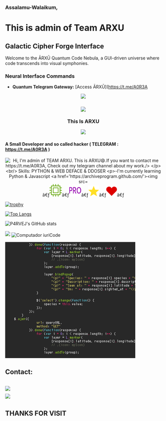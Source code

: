 ### Assalamu-Walaikum,
# This is admin of Team ARXU

## Galactic Cipher Forge Interface
Welcome to the ĀRXŪ Quantum Code Nebula, a GUI-driven universe where code transcends into visual symphonies.

### Neural Interface Commands
- **Quantum Telegram Gateway:** [Access ĀRXŪ](https://t.me/A0R3A
<p align="center"><img src="https://img.shields.io/badge/This%20Is Team ARXU-From Bangladesh-green?colorA=%23ff0000&colorB=%23017e40&style=flat-square">

<h3 align="center">

<img src="https://emoji.discord.st/emojis/768b108d-274f-4f44-a634-8477b16efce7.gif" width="25">

&nbsp; This Is ARXU &nbsp;

<img src="https://emoji.discord.st/emojis/768b108d-274f-4f44-a634-8477b16efce7.gif" width="25">

#### A Small Developer and so called hacker ( TELEGRAM : https://t.me/A0R3A )

<p align="center">
  <img src="https://github.com/matyo91/matyo91/raw/main/assets/github.gif" alt="Hi, I'm admin of TEAM ARXU. This is ARXU😄.If you want to contact me https://t.me/A0R3A, Check out my telegram channel about my work./>
</p>
<br/>
Skills: PYTHON & WEB DEFACE & DDOSER

-I'm currently learning Python & Javascript 
<a href='https://archiveprogram.github.com/'><img src='https://raw.githubusercontent.com/acervenky/animated-github-badges/master/assets/acbadge.gif' width='40' height='40'></a>â€ƒ<a href='https://docs.github.com/en/developers'><img src='https://raw.githubusercontent.com/acervenky/animated-github-badges/master/assets/devbadge.gif' width='40' height='40'></a>â€ƒ<a href='https://github.com/pricing'><img src='https://raw.githubusercontent.com/acervenky/animated-github-badges/master/assets/pro.gif' width='40' height='40'></a>â€ƒ<a href='https://stars.github.com/'><img src='https://raw.githubusercontent.com/acervenky/animated-github-badges/master/assets/starbadge.gif' width='35' height='35'></a>â€ƒ<a href='https://docs.github.com/en/github/supporting-the-open-source-community-with-github-sponsors'><img src='https://raw.githubusercontent.com/acervenky/animated-github-badges/master/assets/sponsorbadge.gif' width='35' height='35'></a>â€ƒ

[![trophy](https://github-profile-trophy.vercel.app/?username=Arxuishere )](https://github.com/ryo-ma/github-profile-trophy)

[![Top Langs](https://github-readme-stats.vercel.app/api/top-langs/?username=Arxuishere )](https://github.com/anuraghazra/github-readme-stats)

![P4RVEJ's GitHub stats](https://github-readme-stats.vercel.app/api?username=Arxuishere&show_icons=true&theme=chartreuse-dark)  


<img align="center" src="https://github-readme-stats.anuraghazra1.vercel.app/api/top-langs/?username=Arxuishere&layout=compact&theme=chartreuse-dark" />


<img src="https://i.pinimg.com/originals/77/ca/a3/77caa32884d735d439ade45ba37feaf2.gif" min-width="1500px" max-width="1500px" width="1500px" align="middle" alt="Computador iuriCode">


</p>





![Alt text](https://github.com/MRVIVEK-CODER/Decompiler/raw/main/106824690-8dd73a00-66ad-11eb-89e2-53e13ac6f594.gif)


<h2>Contact:<h2/>

[![](https://img.shields.io/badge/Github-black?logo=Github&logoColor=red&labelColor=black)](https://github.com/Arxuishere) <br>
[![](https://img.shields.io/badge/Telegram-black?logo=Telegram&logoColor=red&labelColor=blue)](https://t.me/teamARXU) <br>

<h2> THANKS FOR VISIT <h2\>
